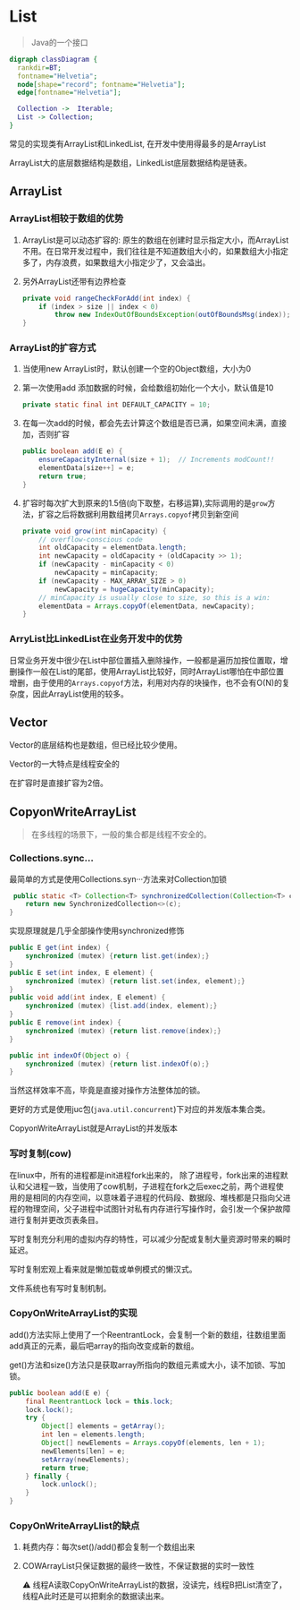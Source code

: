 # List

> Java的一个接口 

```dot
digraph classDiagram {
  rankdir=BT;
  fontname="Helvetia";
  node[shape="record"; fontname="Helvetia"];
  edge[fontname="Helvetia"];

  Collection ->  Iterable;
  List -> Collection;
}
```
常见的实现类有ArrayList和LinkedList, 在开发中使用得最多的是ArrayList

ArrayList大的底层数据结构是数组，LinkedList底层数据结构是链表。

## ArrayList

### ArrayList相较于数组的优势

1. ArrayList是可以动态扩容的: 原生的数组在创建时显示指定大小，而ArrayList不用。在日常开发过程中，我们往往是不知道数组大小的，如果数组大小指定多了，内存浪费，如果数组大小指定少了，又会溢出。



2. 另外ArrayList还带有边界检查
    ```java
    private void rangeCheckForAdd(int index) {
        if (index > size || index < 0)
            throw new IndexOutOfBoundsException(outOfBoundsMsg(index));
    }
    ```

### ArrayList的扩容方式

1. 当使用new ArrayList时，默认创建一个空的Object数组，大小为0
2. 第一次使用add 添加数据的时候，会给数组初始化一个大小，默认值是10
    ```java
    private static final int DEFAULT_CAPACITY = 10;
    ```
3. 在每一次add的时候，都会先去计算这个数组是否已满，如果空间未满，直接加，否则扩容
    ```java
    public boolean add(E e) {
        ensureCapacityInternal(size + 1);  // Increments modCount!!
        elementData[size++] = e;
        return true;
    }
    ```
4. 扩容时每次扩大到原来的1.5倍(向下取整，右移运算),实际调用的是`grow`方法，扩容之后将数据利用数组拷贝`Arrays.copyof`拷贝到新空间

    ```java
    private void grow(int minCapacity) {
        // overflow-conscious code
        int oldCapacity = elementData.length;
        int newCapacity = oldCapacity + (oldCapacity >> 1);
        if (newCapacity - minCapacity < 0)
            newCapacity = minCapacity;
        if (newCapacity - MAX_ARRAY_SIZE > 0)
            newCapacity = hugeCapacity(minCapacity);
        // minCapacity is usually close to size, so this is a win:
        elementData = Arrays.copyOf(elementData, newCapacity);
    }
    ```

### ArryList比LinkedList在业务开发中的优势

日常业务开发中很少在List中部位置插入删除操作，一般都是遍历加按位置取，增删操作一般在List的尾部，使用ArrayList比较好，同时ArrayList哪怕在中部位置增删，由于使用的`Arrays.copyof`方法，利用对内存的块操作，也不会有O(N)的复杂度，因此ArrayList使用的较多。

## Vector

Vector的底层结构也是数组，但已经比较少使用。

Vector的一大特点是线程安全的

在扩容时是直接扩容为2倍。

## CopyonWriteArrayList

> 在多线程的场景下，一般的集合都是线程不安全的。

### Collections.sync...

最简单的方式是使用Collections.syn···方法来对Collection加锁
```java
 public static <T> Collection<T> synchronizedCollection(Collection<T> c) {
    return new SynchronizedCollection<>(c);
}
```
实现原理就是几乎全部操作使用synchronized修饰
```java
public E get(int index) {
    synchronized (mutex) {return list.get(index);}
}
public E set(int index, E element) {
    synchronized (mutex) {return list.set(index, element);}
}
public void add(int index, E element) {
    synchronized (mutex) {list.add(index, element);}
}
public E remove(int index) {
    synchronized (mutex) {return list.remove(index);}
}

public int indexOf(Object o) {
    synchronized (mutex) {return list.indexOf(o);}
}
```

当然这样效率不高，毕竟是直接对操作方法整体加的锁。

更好的方式是使用juc包(`java.util.concurrent`)下对应的并发版本集合类。

CopyonWriteArrayList就是ArrayList的并发版本

### 写时复制(cow)

在linux中，所有的进程都是init进程fork出来的，
除了进程号，fork出来的进程默认和父进程一致，当使用了cow机制，子进程在fork之后exec之前，两个进程使用的是相同的内存空间，以意味着子进程的代码段、数据段、堆栈都是只指向父进程的物理空间，父子进程中试图针对私有内存进行写操作时，会引发一个保护故障进行复制并更改页表条目。

写时复制充分利用的虚拟内存的特性，可以减少分配或复制大量资源时带来的瞬时延迟。

写时复制宏观上看来就是懒加载或单例模式的懒汉式。

文件系统也有写时复制机制。

### CopyOnWriteArrayList的实现

add()方法实际上使用了一个ReentrantLock，会复制一个新的数组，往数组里面add真正的元素，最后吧array的指向改变成新的数组。

get()方法和size()方法只是获取array所指向的数组元素或大小，读不加锁、写加锁。

```java
public boolean add(E e) {
    final ReentrantLock lock = this.lock;
    lock.lock();
    try {
        Object[] elements = getArray();
        int len = elements.length;
        Object[] newElements = Arrays.copyOf(elements, len + 1);
        newElements[len] = e;
        setArray(newElements);
        return true;
    } finally {
        lock.unlock();
    }
}
```

### CopyOnWriteArrayLlist的缺点

1. 耗费内存：每次set()/add()都会复制一个数组出来
2. COWArrayList只保证数据的最终一致性，不保证数据的实时一致性

    :warning: 线程A读取CopyOnWriteArrayList的数据，没读完，线程B把List清空了，线程A此时还是可以把剩余的数据读出来。





